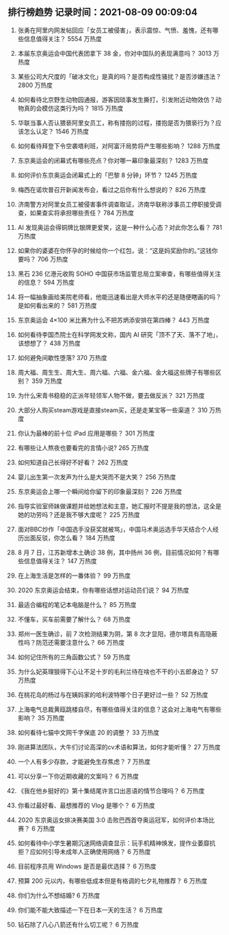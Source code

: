 
## 排行榜趋势 记录时间：2021-08-09 00:09:04
  
  1. 张勇在阿里内网发帖回应「女员工被侵害」，表示震惊、气愤、羞愧，还有哪些信息值得关注？ 5554 万热度
    
  2. 本届东京奥运会中国代表团拿下 38 金，你对中国队的表现满意吗？ 3013 万热度
    
  3. 某些公司大尺度的「破冰文化」是真的吗？是否构成性骚扰？是否涉嫌违法？ 2800 万热度
    
  4. 如何看待北京野生动物园通报，游客因琐事发生撕打，引发附近动物效仿？动物真的会模仿这类行为吗？ 1815 万热度
    
  5. 华联当事人否认猥亵阿里女员工，称有搂抱的过程，搂抱是否为猥亵行为？应该怎么认定？ 1546 万热度
    
  6. 如何看待拜登下令空袭塔利班，对阿富汗局势将产生哪些影响？ 1288 万热度
    
  7. 东京奥运会的闭幕式有哪些亮点？你对哪一幕印象最深刻？ 1283 万热度
    
  8. 如何评价东京奥运会闭幕式上的「巴黎 8 分钟」环节？ 1245 万热度
    
  9. 梅西在诺坎普召开新闻发布会，看过之后你有什么想说的？ 826 万热度
    
  10. 济南警方对阿里女员工被侵害事件调查取证，济南华联称涉事员工停职接受调查，如果查实将承担哪些责任？ 784 万热度
    
  11. AI 发现奥运会得铜牌比银牌更爱笑，这是一种什么心态？对此你怎么看？ 781 万热度
    
  12. 如果你的婆婆在你怀孕的时候给你一个红包，说：“这是妈奖励你的。”这钱你要吗？ 706 万热度
    
  13. 黑石 236 亿港元收购 SOHO 中国获市场监管总局立案审查，有哪些值得关注的信息？ 594 万热度
    
  14. 将一幅抽象画给美院老师看，他能迅速看出是大师水平的还是随便瞎画的吗？是如何看出来的？ 581 万热度
    
  15. 东京奥运会 4×100 米比赛为什么不把苏炳添安排在第四棒？ 443 万热度
    
  16. 如何看待李国杰院士在科学网发文称，国内 AI 研究「顶不了天、落不了地」，该想想了？ 438 万热度
    
  17. 如何避免间歇性堕落? 370 万热度
    
  18. 周大福、周生生、周大生、周六福、六福、金六福、金大福这些牌子有哪些区别？ 359 万热度
    
  19. 为什么宋青书稳稳的正派年轻领军人物不做，要去做反派？ 321 万热度
    
  20. 大部分人购买steam游戏是直接steam买，还是走某宝等一些渠道？ 310 万热度
    
  21. 你认为最棒的前十位 iPad 应用是哪些？ 301 万热度
    
  22. 有哪些让人熬夜也要看完的言情小说? 265 万热度
    
  23. 如何知道自己长得好不好看？ 262 万热度
    
  24. 婴儿出生第一次发声为什么是大哭而不是大笑？ 256 万热度
    
  25. 东京奥运会上哪一个瞬间给你留下的印象最深刻？ 226 万热度
    
  26. 指导实验室师妹做课题并给她想法和主意，她汇报时不提是我的想法，这全是她的功劳吗？还是我不够大度呢？ 225 万热度
    
  27. 面对BBC炒作「中国选手没获奖就被骂」，中国马术奥运选手华天结合个人经历出面反驳，你怎么看？ 184 万热度
    
  28. 8 月 7 日，江苏新增本土确诊 38 例，其中扬州 36 例，目前情况如何？有哪些信息值得关注？ 147 万热度
    
  29. 在上海生活是怎样的一番体验？ 99 万热度
    
  30. 2020 东京奥运会结束，你有哪些话想对运动员们说？ 94 万热度
    
  31. 最适合编程的笔记本电脑是什么？ 85 万热度
    
  32. 不懂车，买车前需要了解什么？ 68 万热度
    
  33. 郑州一医生确诊，前 7 次检测结果为阴，第 8 次才显阳，德尔塔具有高隐蔽性吗？防范还需要注意什么？ 66 万热度
    
  34. 如何记住所有的三角函数公式？ 59 万热度
    
  35. 为什么妃英理狠得下心让不足十岁的毛利兰待在啥也不干的小五郎身边？ 57 万热度
    
  36. 在桃花岛的杨过与在姨妈家的哈利波特哪个日子更好过一些？ 52 万热度
    
  37. 上海电气总裁黄瓯跳楼自尽，有哪些值得关注的信息？这会对上海电气有哪些影响？ 35 万热度
    
  38. 如何看待七猫中文网千字保底 20 的调整？ 33 万热度
    
  39. 刚进算法团队，大牛们讨论高深的cv术语和算法，如何才能听懂？ 27 万热度
    
  40. 一个人有多少存款，才能避免生存焦虑？ 7 万热度
    
  41. 可以分享一下你近期收藏的文案吗？ 6 万热度
    
  42. 《我在他乡挺好的》第十集结尾许言口出恶语的情节合理吗？ 6 万热度
    
  43. 你看过最好看、最想推荐的 Vlog 是哪个？ 6 万热度
    
  44. 2020 东京奥运女排决赛美国 3:0 击败巴西首夺奥运冠军，如何评价本场比赛？ 6 万热度
    
  45. 如何看待中小学生暑期沉迷网络调查显示：玩手机精神焕发，提作业萎靡抗拒？应如何引导未成年人正确使用网络？ 6 万热度
    
  46. 目前程序员用 Windows 是否是最优选择？ 6 万热度
    
  47. 预算 200 元以内，有哪些低成本但是有格调的七夕礼物推荐？ 6 万热度
    
  48. 你们为什么不想结婚? 6 万热度
    
  49. 你们能不能大致描述一下在日本一天的生活？ 6 万热度
    
  50. 钻石除了八心八箭还有什么切工呢？ 6 万热度
    